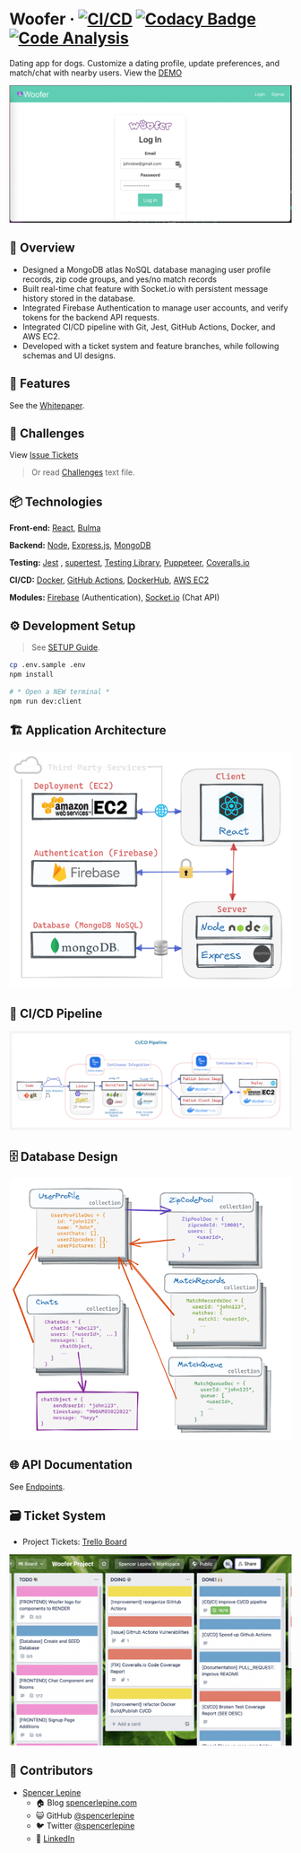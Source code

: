 # Woofer &middot; [![CI/CD](https://github.com/spencerlepine/woofer/workflows/CI%2FCD/badge.svg)](https://github.com/spencerlepine/woofer/actions/workflows/production.yml) [![Codacy Badge](https://app.codacy.com/project/badge/Coverage/345a8ceb0a7d404a841395b125cb4c41)](https://www.codacy.com/gh/spencerlepine/woofer/dashboard?utm_source=github.com&utm_medium=referral&utm_content=spencerlepine/woofer&utm_campaign=Badge_Coverage) [![Code Analysis](https://github.com/spencerlepine/woofer/workflows/Code%20Analysis/badge.svg)](https://github.com/spencerlepine/woofer/actions/workflows/code-analysis.yml)

Dating app for dogs. Customize a dating profile, update preferences, and match/chat with nearby users. View the [DEMO](https://bit.ly/woofer-demo)

[![Demo GIF](./resources/assets/demo.gif)](https://bit.ly/woofer-demo)

## 🎯 Overview

- Designed a MongoDB atlas NoSQL database managing user profile records, zip code groups, and yes/no match records
- Built real-time chat feature with Socket.io with persistent message history stored in the database.
- Integrated Firebase Authentication to manage user accounts, and verify tokens for the backend API requests.
- Integrated CI/CD pipeline with Git, Jest, GitHub Actions, Docker, and AWS EC2.
- Developed with a ticket system and feature branches, while following schemas and UI designs.

## 🌟 Features

See the [Whitepaper](./resources/WOOFER_WHITEPAPER.pdf).

## 🤔 Challenges

View [Issue Tickets](https://github.com/spencerlepine/woofer/issues?q=label%3AChallenge+is%3Aclosed+)

> Or read [Challenges](./resources/challenges.txt) text file.

## 📦 Technologies

**Front-end:** [React](https://github.com/facebook/react/), [Bulma](https://github.com/jgthms/bulma)

**Backend:** [Node](https://nodejs.org/), [Express.js](http://expressjs.com/), [MongoDB](https://docs.mongodb.com/)

**Testing:** [Jest](https://jestjs.io/) , [supertest](https://github.com/visionmedia/supertest), [Testing Library](https://testing-library.com/docs/react-testing-library/intro/), [Puppeteer](https://pptr.dev/), [Coveralls.io](https://coveralls.io/)

**CI/CD:** [Docker](https://docs.docker.com/), [GitHub Actions](https://docs.github.com/en/actions), [DockerHub](https://hub.docker.com/), [AWS EC2](https://aws.amazon.com/ec2/)

**Modules:** [Firebase](https://firebase.google.com/) (Authentication), [Socket.io](https://socket.io/) (Chat API)

## ⚙️ Development Setup

> See [SETUP Guide](./resources/WOOFER_SETUP_GUIDE.md).

```sh
cp .env.sample .env
npm install
```

```sh
# * Open a NEW terminal *
npm run dev:client
```

## 🏗️ Application Architecture

![Deployment Architecture](./resources/assets/Project_Deployment.png)

## 🤖 CI/CD Pipeline

![CI/CD Pipeline Diagram](./resources/assets/CI_CD_PIPELINE.png)

## 🗄 Database Design

![Database Design](./resources/assets/Database_Design.png)

## 🌐 API Documentation

See [Endpoints](./resources/WOOFER_API.md).

## 🗃️ Ticket System

- Project Tickets: [Trello Board](https://trello.com/b/tYtdHAT5/woofer-project)

![Trello Tickets Screenshot](./resources/assets/Trello_Board_Tickets.png)

## 🚀 Contributors

- [Spencer Lepine](https://github.com/spencerlepine)
  - 🏠 Blog [spencerlepine.com](https://www.spencerlepine.com)
  - 😺 GitHub [@spencerlepine](https://github.com/spencerlepine)
  - 🐦 Twitter [@spencerlepine](http://twitter.com/spencerlepine)
  - 💼 [LinkedIn](https://www.linkedin.com/in/spencer-lepine)
